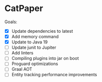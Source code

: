 # CatPaper

Goals:

- [x] Update dependencies to latest
- [x] Add memory command
- [x] Update to Java 19
- [ ] Update junit to Jupiter
- [ ] Add linters
- [ ] Compiling plugins into jar on boot
- [ ] Proguard optimizations
- [ ] Graal AOT
- [ ] Entity tracking performance improvements
